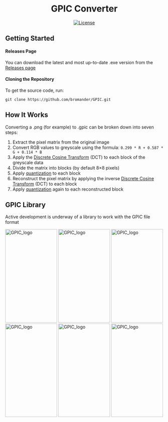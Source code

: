 <div align="center">
  <h1>GPIC Converter</h1>

  [![License](https://img.shields.io/github/license/bromander/GPIC?style=for-the-badge)](https://github.com/bromander/GPIC/blob/master/LICENSE)
</div>


## Getting Started
#### Releases Page

You can download the latest and most up-to-date .exe version from the [Releases page](https://github.com/bromander/GPIC/releases/tag/release)

#### Cloning the Repository

To get the source code, run:
```
git clone https://github.com/bromander/GPIC.git
```

## How It Works
Converting a .png (for example) to .gpic can be broken down into seven steps:
1. Extract the pixel matrix from the original image
2. Convert RGB values to greyscale using the formula: `0.299 * R + 0.587 * G + 0.114 * B`
3. Apply the [Discrete Cosine Transform](https://en.wikipedia.org/wiki/Discrete_cosine_transform) (DCT) to each block of the greyscale data
4. Divide the matrix into blocks (by default 8×8 pixels)
5. Apply [quantization](https://en.wikipedia.org/wiki/Quantization_(image_processing)) to each block
6. Reconstruct the pixel matrix by applying the inverse [Discrete Cosine Transform](https://en.wikipedia.org/wiki/Discrete_cosine_transform) (DCT) to each block
7. Apply [quantization](https://en.wikipedia.org/wiki/Quantization_(image_processing)) again to each reconstructed block

## GPIC Library
Active development is underway of a library to work with the GPIC file format

<img width="165" height="298" alt="GPIC_logo" src="https://github.com/user-attachments/assets/5e58c174-ab11-4d81-baaa-660e4d318749" /> <img width="165" height="298" alt="GPIC_logo" src="https://github.com/user-attachments/assets/5e58c174-ab11-4d81-baaa-660e4d318749" /> <img width="165" height="298" alt="GPIC_logo" src="https://github.com/user-attachments/assets/5e58c174-ab11-4d81-baaa-660e4d318749" /> <img width="165" height="298" alt="GPIC_logo" src="https://github.com/user-attachments/assets/5e58c174-ab11-4d81-baaa-660e4d318749" /> <img width="165" height="298" alt="GPIC_logo" src="https://github.com/user-attachments/assets/5e58c174-ab11-4d81-baaa-660e4d318749" /> <img width="165" height="298" alt="GPIC_logo" src="https://github.com/user-attachments/assets/5e58c174-ab11-4d81-baaa-660e4d318749" />
